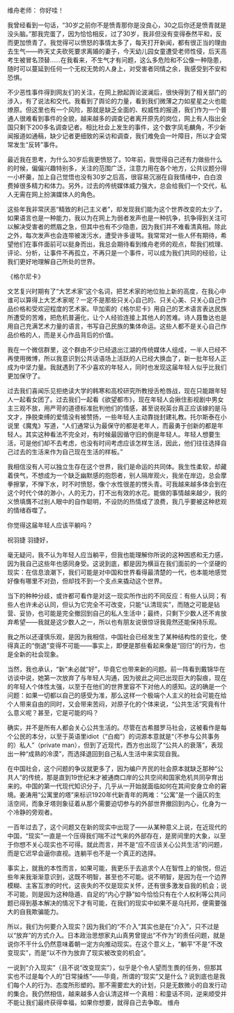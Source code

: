 维舟老师： 你好哇！

我曾经看到一句话，“30岁之前你不是愤青那你是没良心，30之后你还是愤青就是没头脑。”那我完蛋了，因为恰恰相反，过了30岁，我非但没有变得泰然平和，反而更加愤青了。我觉得可以愤怒的事情太多了，每天打开新闻，都有很正当的理由去生气——昨天丈夫砍死要求离婚的妻子，今天幼儿园女童遭受老师性侵，后天高考生被冒名顶替……在我看来，不生气才有问题，这么多危险和不公像一种隐患，随时可以蔓延到任何一个无权无势的人身上，对受害者同情之余，我感受到不安和恐惧。

不少恶性事件得到网友们的关注，在网上掀起舆论波澜后，很快得到了相关部门的涉入，有了说法和交代。我看到了舆论的力量，看到我们微薄之力如星星之火也能燎原。但这里也有一个风险，那就是缺乏全面的、权威性的报道，我们作为一个普通人很难看到事件的全貌，越来越多的调查记者离开原先的岗位，网上有人指出全国只剩下200多名调查记者。相比社会上发生的事件，这个数字凤毛麟角，不少新闻报道如通稿，缺少记者更细致的采访和调查，我们难免会一叶障目，所以才会常常发生“反转”事件。

最近我在思考，为什么30岁后我更愤怒了。10年前，我觉得自己还有力做些什么的时候，偏偏兴趣特别多，关注的范围广泛，注意力用在各个地方，公共议题分得一小杯羹，加上自己觉悟也没有30岁之后高，很容易沉溺在自我情绪中，白白浪费掉很多精力和体力。另外，过去的传统媒体威力强大，总会给我们一个交代，私人无需在网上扮演媒体人的角色。

这些年我非常厌恶“精致的利己主义者”，却发现我们能为这个世界改变的太少了。如果语言也是一种能力，我以为在网上为弱者发声也是一种抗争，抗争得到关注可以解决受害者的燃眉之急，但其中也有不少隐患，因为我们并不难看清真相。除此之外，每次发声也会连带被泼污水，遭受许多谩骂。我常常对一些人怀有期待，希望他们在事件面前可以挺身而出，我总会期待看到维舟老师的观点，帮我们梳理、评论、分析，让事件不再孤立，不再只是一个事件，可以成为我们共同的经验，让我们更好地理解自己所处的世界。

《格尔尼卡》

文艺复兴时期有了“大艺术家”这个名词，把艺术家的地位抬上新的高度，在我心中谁可以算得上大艺术家呢？一定不是那些只关心自己的、只关心美、只关心自己作品价格和受欢迎程度的艺术家。毕加索的《格尔尼卡》用自己的艺术语言表达民族所遭受的苦难，把危机普遍化，让个人经验连接上其他人的苦难。诗人聂鲁达也是用自己充满艺术力量的语言，书写自己民族的集体命运。这些人都不是关心自己作品价格的人，而是关心作品背后的价值。

我在一个微信群里，这个群由不少已经退出江湖的传统媒体人组成，一半人已经不再使用微博，所以我意识到公共话语场上活跃的人已经大换血了，新一批年轻人正成为中坚力量。我就遇到了不少喜欢的年轻人，同时也发现这届年轻人似乎比我们更加保守了。

过去我们喜闻乐见拒绝读大学的韩寒和高校研究所教授舌枪唇战，现在只能跟年轻人一起看女团了。过去我们一起看《欲望都市》，现在年轻人会揪住影视剧中男女主三观不放，用严苛的道德标准批判他们的情感，甚至说祝英台真正应该嫁的是马文才，挣脱束缚的爱情没有被赞扬，一些年轻人主动靠拢封建礼教。托尔斯泰在小说里《魔鬼》写道，“人们通常认为最保守的都是老年人，而最勇于创新的都是年轻人。其实这种看法不完全对，有时候最因循守旧的倒是年轻人。年轻人想要生活，可是他们却不去考虑，也没有时间考虑应该怎样生活，因此，他们往往选择自己过去的生活来作为自己现在生活的样板。”

我相信没有人可以独立生存在这个世界，我们是命运的共同体。我生性柔软，却藏着侠气，不想成为一个缺乏幽默感的抱怨者，别人隔岸观火，我坐在岸边，总会摩拳擦掌，不惮下水，时不时愤怒，像个水性很差的愣头青。可我越来越多体会到在这个时代个体的渺小，人的无力，打不出有效的水花。能做的事情越来越少，我的义愤填膺不过别人眼中的自作聪明，不设防的热情成了浪费，我几乎要被这种悲观的情绪吞噬了。

你觉得这届年轻人应该平躺吗？

祝羽捷 羽捷好，

毫无疑问，我不认为年轻人应当躺平，但我也能理解你所说的这种困惑和无力感，因为我自己这些年也感同身受。这说到底，都是因为横亘在我们面前的一个坚硬的现实：在信息浪潮下，我们可能是对中国和世界看得最清楚的一代，也本能地感觉好像有哪里不对劲，但却找不到一个支点来撬动这个世界。

当下的种种分歧，或许都可看作是对这一现实所作出的不同反应：有些人认同；有些人也许未必认同，但认为它完全不可改变，只能“认清现实”，而随之可能是钻营、妥协，也可能是完全撤回到自己的私人生活中；最终，只剩下少数人还不肯放弃希望——我就是这少数人之一，所以也有朋友说很惊讶我竟然还能保持乐观。

我之所以还谨慎乐观，是因为我相信，中国社会已经发生了某种结构性的变化，使得真正的“倒退”变得不可能——事实上，即便是那些看起来像是“回归”的行为，也是全新的社会现象。

当然，我也承认，“新”未必就“好”，毕竟它也带来新的问题。前一阵看到戴锦华在访谈中说，她第一次放弃了与年轻人沟通，因为彼此之间已出现巨大的裂痕，现在的年轻人个体性太强，以至于在他们的世界里容不下对他人的感知。这的确是一个问题：如果一切都以自己的感受为准，那么这样一个极端个人主义的社会可能在给个人带来自由的同时，又会带来苦闷，对原子化的个体来说，“公共生活”究竟有什么意义呢？甚至，它是可能的吗？

确实，并不是所有人都会关心公共生活的。尽管在古希腊罗马社会，这被看作是每个公民的本分，以至于英语里idiot（“白痴”）的词源本意就是“（不参与公共事务的）私人”（private man），但到了近现代，西方也出现了“公共人的衰落”，表现出一种“成熟的冷漠”，而选择退回到自己私人生活中来实现自我。

在中国社会，这个问题的争议就更多了，因为编户齐民的社会原本就缺乏那种“公共人”的传统，那是直到19世纪末才被通商口岸的公共空间和国家危机共同孕育出来的。中国的第一代现代知识分子，几乎从一开始就面临如何在其间安身立命的窘境。姜涛用“公寓里的塔”来标识1920年代新青年的两难：“公寓”是一个逼仄的生活空间，而象牙塔则象征着从那个需要迫切参与的外部世界撤回到内心，化身为一个冷静的旁观者。

一百年过去了，这个问题又在新的现实中出现了——从某种意义上说，在近现代的中国，“现实”一直是一个压得我们喘不过气来的外部存在，是房间里的大象，以至于你想不关心现实也不可得。就此而言，并不是“应不应该关心公共生活”的问题，而是它迟早会逼你直视。连躺平也不是一个真正的选择。

事实上，就我的本性而言，如果可能，我更乐于去追求个人在智性上的愉悦，但近些年来我渐渐意识到，这既不明智，甚至也不可能。说不明智，是因为在一个边界模糊、主客互渗的时代，这丧失的不仅是现实关怀，还有很多激发自我的机会；说不可能，则是因为这种隐遁、自足的“内心宁静”如今恰恰只有在个人权利等公共问题已得到基本解决的情况下才有可能，在我们的现实中如果不是乌托邦，便需要强大的自我欺骗能力。

所以，我们为何要介入现实？因为我们的“不介入”其实也是在“介入”，只不过是以“放弃”的方式介入。日本政治思想家丸山真男曾提出“不作为”的责任问题，就是说你不干什么仍然意味着朝一定方向推动现实。在这个意义上，“躺平”不是“不改变现实”，而是“以不作为放弃了现实被改变的机会”。

一说到“介入现实”（且不说“改变现实”），似乎是个令人望而生畏的任务，但那其实也不过是每个人的“日常操练”——毕竟，所谓的“现实”又是什么？说到底也是我们每个人的行为、态度所形塑的。那不需要宏大的计划，只是无数微小的自发行动的集合。我仍然相信，越来越多人会认清这样一个真相：和童话不同，逆来顺受并不能让我们最终获得幸福，如果你想要，就得自己去争取。 维舟


